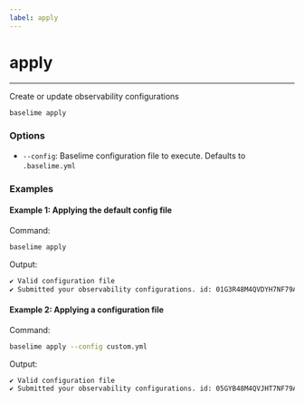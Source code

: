 ```yaml
---
label: apply
---
```


# apply

---

Create or update observability configurations


```bash # :icon-terminal: terminal
baselime apply
```

### Options

- `--config`: Baselime configuration file to execute. Defaults to `.baselime.yml`

### Examples

#### Example 1: Applying the default config file

Command:

```bash # :icon-terminal: terminal
baselime apply
```

Output:

```txt # :icon-code: output
✔ Valid configuration file
✔ Submitted your observability configurations. id: 01G3R48M4QVDYH7NF79AWT4K0D
```

#### Example 2: Applying a configuration file

Command:

```bash # :icon-terminal: terminal
baselime apply --config custom.yml
```

Output:

```txt # :icon-code: output
✔ Valid configuration file
✔ Submitted your observability configurations. id: 05GYB48M4QVJHT7NF79AWT4KIH
```
